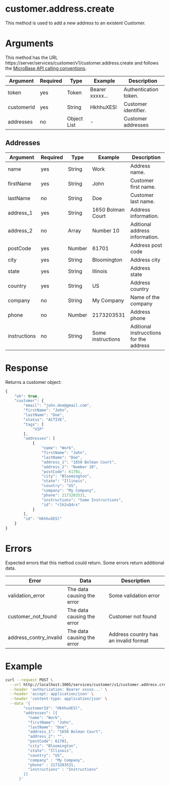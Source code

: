 # customer.address.create

This method is used to add a new address to an existent Customer.

# Arguments

This method has the URL https://server/services/customer/v1/customer.address.create and
follows the [MicroBase API calling conventions](../calling-conventions.html).

Argument | Required | Type | Example | Description
---------|----------|------|---------|------------
token      | yes  | Token       | Bearer xxxxx...      | Authentication token.
customerId | yes  | String      | HkhhuXESl            | Customer identifier.
addresses  | no   | Object List | -                    | Customer addresses

## Addresses

Argument | Required | Type | Example | Description
---------|----------|------|---------|------------
name         | yes  | String  | Work                | Address name.
firstName    | yes  | String  | John                | Customer first name.
lastName     | no   | String  | Doe                 | Customer last name.
address_1    | yes  | String  | 1650 Bolman Court   | Address information.
address_2    | no   | Array   | Number 10           | Aditional address information.
postCode     | yes  | Number  | 61701               | Address post code
city         | yes  | String  | Bloomington         | Address city
state        | yes  | String  | Illinois            | Address state
country      | yes  | String  | US                  | Address country
company      | no   | String  | My Company          | Name of the company
phone        | no   | Number  | 2173203531          | Address phone
instructions | no   | String  | Some instructions   | Aditional instrucctions for the address

# Response

Returns a customer object:

```javascript
{
    "ok": true,
    "customer": {
        "email": "john.doe@gmail.com",
        "firstName": "John",
        "lastName": "Doe",
        "status": "ACTIVE",
        "tags": [
            "VIP"
        ],
        "addresses": [
            {
                "name": "Work",
                "firstName": "John",
                "lastName": "Doe",
                "address_1": "1650 Bolman Court",
                "address_2": "Number 10",
                "postCode": 61701,
                "city": "Bloomington",
                "state": "Illinois",
                "country": "US",
                "company": "My Company",
                "phone": 2173203531,
                "instructions": "Some Instructions",
                "id": "r1h2uQ4rx"
            }
        ],
        "id": "HkhhuXESl"
    }
}
```

# Errors

Expected errors that this method could return. Some errors return additional data.

Error | Data | Description
------|------|------------
validation_error | The data causing the error | Some validation error
customer_not_found | The data causing the error | Customer not found
address_contry_invalid | The data causing the error | Address country has an invalid format

# Example

```bash
curl --request POST \
  --url http://localhost:3005/services/customer/v1/customer.address.create \
  --header 'authorization: Bearer xxxxx...' \
  --header 'accept: application/json' \
  --header 'content-type: application/json' \
  --data '{
        "customerId": "HkhhuXESl",
        "addresses": [{
          "name": "Work",
          "firstName": "John",
          "lastName": "Doe",
          "address_1": "1650 Bolman Court",
          "address_2": "",
          "postCode": 61701,
          "city": "Bloomington",
          "state": "Illinois",
          "country": "US",
          "company" : "My Company",
          "phone" : 2173203531,
          "instructions" : "Instructions"
        }]
      }'
```
